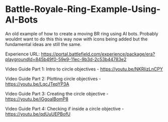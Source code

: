 # Battle-Royale-Ring-Example-Using-AI-Bots
An old example of how to create a moving BR ring using AI bots. Probably wouldnt want to do this this way now with icons being added but the fundamental ideas are still the same.

Experience URL:
https://portal.battlefield.com/experience/package/era?playgroundId=845b49f0-59e9-11ec-9b3d-2c53b44783e2

Video Guide Part 1:
Intro to circle objectives - https://youtu.be/NKRIizLnCPY

Video Guide Part 2:
Plotting circle objectives - https://youtu.be/LqcJTepYP3A

Video Guide Part 3:
Creating the circle objective - https://youtu.be/iGgoaIBomP8

Video Guide Part 4:
Checking if inside a circle objective - https://youtu.be/qdUuUEPBofU
